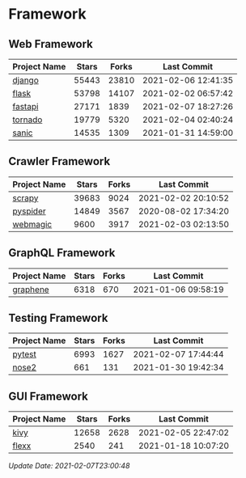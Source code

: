 # Framework

## Web Framework
| Project Name | Stars | Forks | Last Commit |
| ------------ | ----- | ----- | ----------- |
| [django](https://github.com/django/django) | 55443 | 23810 | 2021-02-06 12:41:35 |
| [flask](https://github.com/pallets/flask) | 53798 | 14107 | 2021-02-02 06:57:42 |
| [fastapi](https://github.com/tiangolo/fastapi) | 27171 | 1839 | 2021-02-07 18:27:26 |
| [tornado](https://github.com/tornadoweb/tornado) | 19779 | 5320 | 2021-02-04 02:40:24 |
| [sanic](https://github.com/sanic-org/sanic) | 14535 | 1309 | 2021-01-31 14:59:00 |

## Crawler Framework
| Project Name | Stars | Forks | Last Commit |
| ------------ | ----- | ----- | ----------- |
| [scrapy](https://github.com/scrapy/scrapy) | 39683 | 9024 | 2021-02-02 20:10:52 |
| [pyspider](https://github.com/binux/pyspider) | 14849 | 3567 | 2020-08-02 17:34:20 |
| [webmagic](https://github.com/code4craft/webmagic) | 9600 | 3917 | 2021-02-03 02:13:50 |

## GraphQL Framework
| Project Name | Stars | Forks | Last Commit |
| ------------ | ----- | ----- | ----------- |
| [graphene](https://github.com/graphql-python/graphene) | 6318 | 670 | 2021-01-06 09:58:19 |

## Testing Framework
| Project Name | Stars | Forks | Last Commit |
| ------------ | ----- | ----- | ----------- |
| [pytest](https://github.com/pytest-dev/pytest) | 6993 | 1627 | 2021-02-07 17:44:44 |
| [nose2](https://github.com/nose-devs/nose2) | 661 | 131 | 2021-01-30 19:42:34 |

## GUI Framework
| Project Name | Stars | Forks | Last Commit |
| ------------ | ----- | ----- | ----------- |
| [kivy](https://github.com/kivy/kivy) | 12658 | 2628 | 2021-02-05 22:47:02 |
| [flexx](https://github.com/flexxui/flexx) | 2540 | 241 | 2021-01-18 10:07:20 |

*Update Date: 2021-02-07T23:00:48*